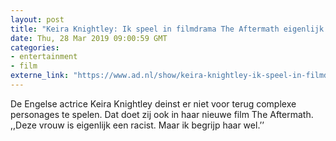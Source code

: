 ```yaml
---
layout: post
title: "Keira Knightley: Ik speel in filmdrama The Aftermath eigenlijk een racist"
date: Thu, 28 Mar 2019 09:00:59 GMT
categories: 
- entertainment 
- film 
externe_link: "https://www.ad.nl/show/keira-knightley-ik-speel-in-filmdrama-the-aftermath-eigenlijk-een-racist~a841d167/"
---
```


De Engelse actrice Keira Knightley deinst er niet voor terug complexe personages te spelen. Dat doet zij ook in haar nieuwe film The Aftermath. ,,Deze vrouw is eigenlijk een racist. Maar ik begrijp haar wel.’’
